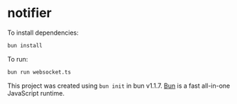 # notifier

To install dependencies:

```bash
bun install
```

To run:

```bash
bun run websocket.ts
```

This project was created using `bun init` in bun v1.1.7. [Bun](https://bun.sh) is a fast all-in-one JavaScript runtime.
